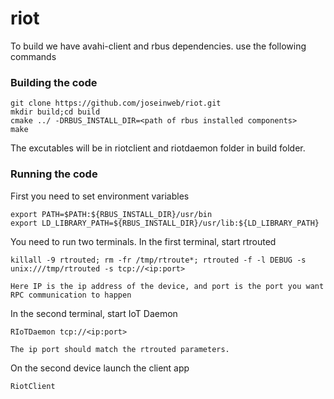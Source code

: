 # riot

To build we have avahi-client and rbus dependencies. 
use the following commands
### Building the code
    
    git clone https://github.com/joseinweb/riot.git
    mkdir build;cd build
    cmake ../ -DRBUS_INSTALL_DIR=<path of rbus installed components>
    make

The excutables will be in riotclient and riotdaemon folder in build folder.

### Running the code
First you need to set environment variables

    export PATH=$PATH:${RBUS_INSTALL_DIR}/usr/bin
    export LD_LIBRARY_PATH=${RBUS_INSTALL_DIR}/usr/lib:${LD_LIBRARY_PATH}
    
You need to run two terminals. In the first terminal, start rtrouted

    killall -9 rtrouted; rm -fr /tmp/rtroute*; rtrouted -f -l DEBUG -s unix:///tmp/rtrouted -s tcp://<ip:port>

    Here IP is the ip address of the device, and port is the port you want RPC communication to happen

In the second terminal, start IoT Daemon

    RIoTDaemon tcp://<ip:port>

    The ip port should match the rtrouted parameters. 

On the second device launch the client app

    RiotClient
